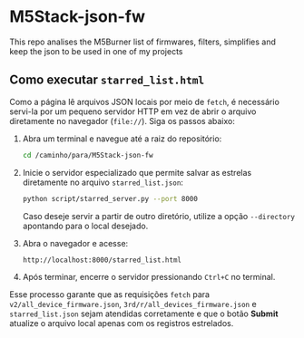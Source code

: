 # M5Stack-json-fw
This repo analises the M5Burner list of firmwares, filters, simplifies and keep the json to be used in one of my projects

## Como executar `starred_list.html`

Como a página lê arquivos JSON locais por meio de `fetch`, é necessário servi-la por um pequeno servidor HTTP em vez de abrir o arquivo diretamente no navegador (`file://`). Siga os passos abaixo:

1. Abra um terminal e navegue até a raiz do repositório:

   ```bash
   cd /caminho/para/M5Stack-json-fw
   ```

2. Inicie o servidor especializado que permite salvar as estrelas diretamente no arquivo `starred_list.json`:

   ```bash
   python script/starred_server.py --port 8000
   ```

   Caso deseje servir a partir de outro diretório, utilize a opção `--directory` apontando para o local desejado.

3. Abra o navegador e acesse:

   ```
   http://localhost:8000/starred_list.html
   ```

4. Após terminar, encerre o servidor pressionando `Ctrl+C` no terminal.

Esse processo garante que as requisições `fetch` para `v2/all_device_firmware.json`, `3rd/r/all_devices_firmware.json` e `starred_list.json` sejam atendidas corretamente e que o botão **Submit** atualize o arquivo local apenas com os registros estrelados.
